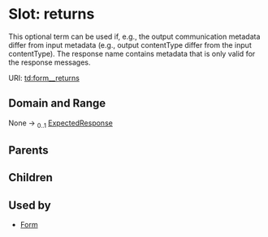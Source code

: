 
# Slot: returns

This optional term can be used if, e.g., the output communication metadata differ from input metadata (e.g., output contentType differ from the input contentType). The response name contains metadata that is only valid for the response messages.

URI: [td:form__returns](https://www.w3.org/2019/wot/td#form__returns)


## Domain and Range

None &#8594;  <sub>0..1</sub> [ExpectedResponse](ExpectedResponse.md)

## Parents


## Children


## Used by

 * [Form](Form.md)
